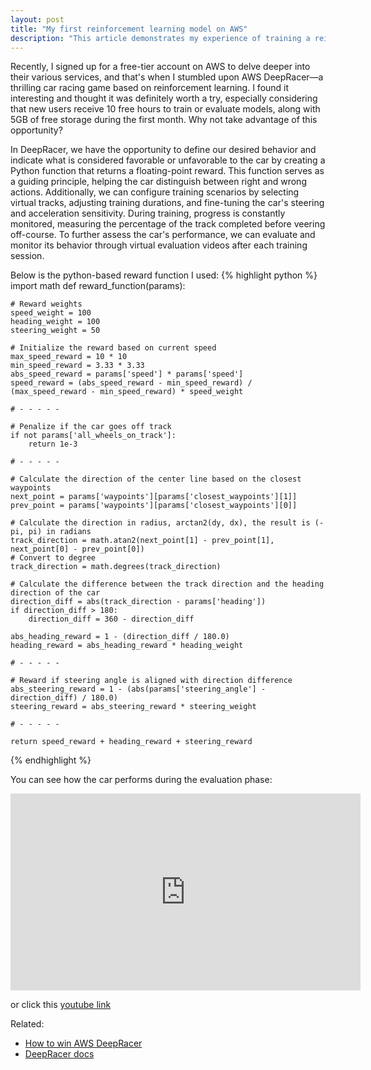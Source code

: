 ```yaml
---
layout: post
title: "My first reinforcement learning model on AWS"
description: "This article demonstrates my experience of training a reinforcement learning (RL) model on AWS."
---
```


Recently, I signed up for a free-tier account on AWS to delve deeper into their
various services, and that's when I stumbled upon AWS DeepRacer—a thrilling car
racing game based on reinforcement learning. I found it interesting
and thought it was definitely worth a try, especially considering that new
users receive 10 free hours to train or evaluate models, along with 5GB of free
storage during the first month. Why not take advantage of this opportunity?

In DeepRacer, we have the opportunity to define our desired behavior and
indicate what is considered favorable or unfavorable to the car by creating a
Python function that returns a floating-point reward. This function serves as a
guiding principle, helping the car distinguish between right and wrong actions.
Additionally, we can configure training scenarios by selecting virtual tracks,
adjusting training durations, and fine-tuning the car's steering and
acceleration sensitivity. During training, progress is constantly monitored,
measuring the percentage of the track completed before veering off-course. To
further assess the car's performance, we can evaluate and monitor its behavior
through virtual evaluation videos after each training session.

Below is the python-based reward function I used:
{% highlight python %}
import math
def reward_function(params):

    # Reward weights
    speed_weight = 100
    heading_weight = 100
    steering_weight = 50

    # Initialize the reward based on current speed
    max_speed_reward = 10 * 10
    min_speed_reward = 3.33 * 3.33
    abs_speed_reward = params['speed'] * params['speed']
    speed_reward = (abs_speed_reward - min_speed_reward) / (max_speed_reward - min_speed_reward) * speed_weight
    
    # - - - - - 
    
    # Penalize if the car goes off track
    if not params['all_wheels_on_track']:
        return 1e-3
    
    # - - - - - 
    
    # Calculate the direction of the center line based on the closest waypoints
    next_point = params['waypoints'][params['closest_waypoints'][1]]
    prev_point = params['waypoints'][params['closest_waypoints'][0]]

    # Calculate the direction in radius, arctan2(dy, dx), the result is (-pi, pi) in radians
    track_direction = math.atan2(next_point[1] - prev_point[1], next_point[0] - prev_point[0]) 
    # Convert to degree
    track_direction = math.degrees(track_direction)

    # Calculate the difference between the track direction and the heading direction of the car
    direction_diff = abs(track_direction - params['heading'])
    if direction_diff > 180:
        direction_diff = 360 - direction_diff
    
    abs_heading_reward = 1 - (direction_diff / 180.0)
    heading_reward = abs_heading_reward * heading_weight
    
    # - - - - -
    
    # Reward if steering angle is aligned with direction difference
    abs_steering_reward = 1 - (abs(params['steering_angle'] - direction_diff) / 180.0)
    steering_reward = abs_steering_reward * steering_weight

    # - - - - -
    
    return speed_reward + heading_reward + steering_reward
{% endhighlight %}

You can see how the car performs during the evaluation phase:
<iframe width="560" height="315" src="https://www.youtube.com/embed/dQ2NinHaC5c" title="YouTube video player" frameborder="0" allow="accelerometer; autoplay; clipboard-write; encrypted-media; gyroscope; picture-in-picture; web-share" allowfullscreen></iframe>

or click this [youtube link](https://www.youtube.com/watch?v=dQ2NinHaC5c)

Related:
- [How to win AWS DeepRacer](https://medium.com/axel-springer-tech/how-to-win-aws-deepracer-ce15454f594a)
- [DeepRacer docs](https://docs.aws.amazon.com/deepracer/latest/developerguide/deepracer-reward-function-input.html?utm_source=Udacity&utm_medium=Webpage&utm_campaign=Udacity%20AWS%20ML%20Foundations%20Course#reward-function-input-objects_speed)
